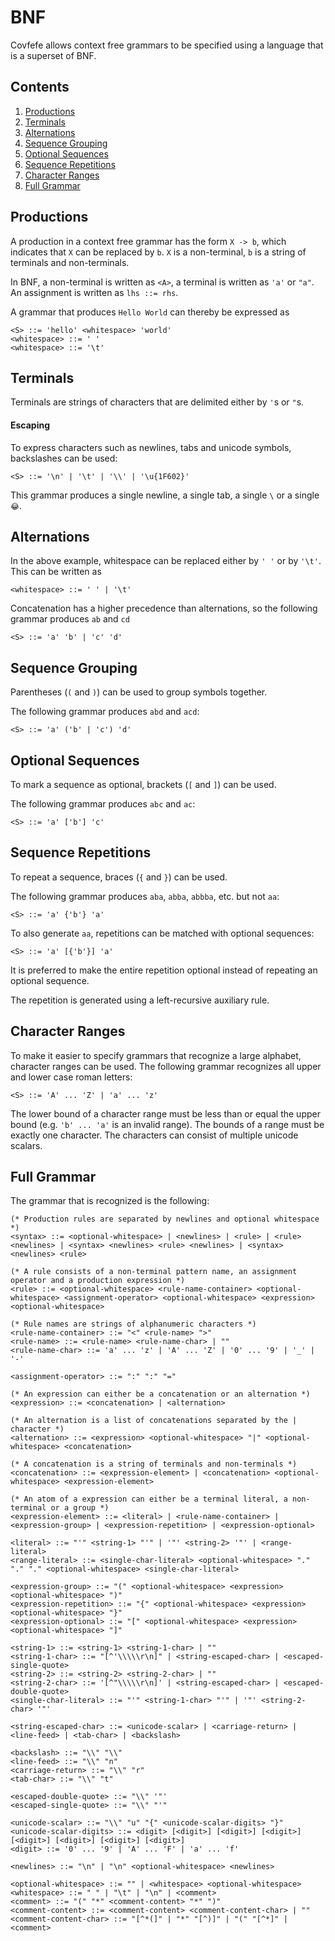 # BNF

Covfefe allows context free grammars to be specified using a language that is a superset of BNF.

## Contents

1. [Productions](#productions)
2. [Terminals](#terminals)
3. [Alternations](#alternations)
3. [Sequence Grouping](#sequence-grouping)
4. [Optional Sequences](#optional-sequences)
5. [Sequence Repetitions](#sequence-repetitions)
6. [Character Ranges](#character-ranges)
7. [Full Grammar](#full-grammar)

## Productions

A production in a context free grammar has the form `X -> b`, which indicates that `X` can be replaced by `b`.
`X` is a non-terminal, `b` is a string of terminals and non-terminals.

In BNF, a non-terminal is written as `<A>`, a terminal is written as `'a'` or `"a"`.
An assignment is written as `lhs ::= rhs`.

A grammar that produces `Hello World` can thereby be expressed as

```
<S> ::= 'hello' <whitespace> 'world'
<whitespace> ::= ' '
<whitespace> ::= '\t'
```

## Terminals

Terminals are strings of characters that are delimited either by `'`s or `"`s. 

#### Escaping

To express characters such as newlines, tabs and unicode symbols, backslashes can be used:
```
<S> ::= '\n' | '\t' | '\\' | '\u{1F602}'
```

This grammar produces a single newline, a single tab, a single `\` or a single `😂`.


## Alternations

In the above example, whitespace can be replaced either by `' '` or by `'\t'`.
This can be written as

```
<whitespace> ::= ' ' | '\t'
```

Concatenation has a higher precedence than alternations, so the following grammar produces `ab` and `cd`

```
<S> ::= 'a' 'b' | 'c' 'd'
```

## Sequence Grouping

Parentheses (`(` and `)`) can be used to group symbols together.

The following grammar produces `abd` and `acd`:

```
<S> ::= 'a' ('b' | 'c') 'd'
```

## Optional Sequences

To mark a sequence as optional, brackets (`[` and `]`) can be used.

The following grammar produces `abc` and `ac`:

```
<S> ::= 'a' ['b'] 'c'
```

## Sequence Repetitions

To repeat a sequence, braces (`{` and `}`) can be used.

The following grammar produces `aba`, `abba`, `abbba`, etc. but not `aa`:

```
<S> ::= 'a' {'b'} 'a'
```

To also generate `aa`, repetitions can be matched with optional sequences:

```
<S> ::= 'a' [{'b'}] 'a'
```

It is preferred to make the entire repetition optional instead of repeating an optional sequence.

The repetition is generated using a left-recursive auxiliary rule.

## Character Ranges

To make it easier to specify grammars that recognize a large alphabet, character ranges can be used.
The following grammar recognizes all upper and lower case roman letters:

```
<S> ::= 'A' ... 'Z' | 'a' ... 'z'
```

The lower bound of a character range must be less than or equal the upper bound (e.g. `'b' ... 'a'` is an invalid range).
The bounds of a range must be exactly one character. The characters can consist of multiple unicode scalars.

## Full Grammar

The grammar that is recognized is the following:

```
(* Production rules are separated by newlines and optional whitespace *)
<syntax> ::= <optional-whitespace> | <newlines> | <rule> | <rule> <newlines> | <syntax> <newlines> <rule> <newlines> | <syntax> <newlines> <rule>

(* A rule consists of a non-terminal pattern name, an assignment operator and a production expression *)
<rule> ::= <optional-whitespace> <rule-name-container> <optional-whitespace> <assignment-operator> <optional-whitespace> <expression> <optional-whitespace>

(* Rule names are strings of alphanumeric characters *)
<rule-name-container> ::= "<" <rule-name> ">"
<rule-name> ::= <rule-name> <rule-name-char> | ""
<rule-name-char> ::= 'a' ... 'z' | 'A' ... 'Z' | '0' ... '9' | '_' | '-'

<assignment-operator> ::= ":" ":" "="

(* An expression can either be a concatenation or an alternation *)
<expression> ::= <concatenation> | <alternation>

(* An alternation is a list of concatenations separated by the | character *)
<alternation> ::= <expression> <optional-whitespace> "|" <optional-whitespace> <concatenation>

(* A concatenation is a string of terminals and non-terminals *)
<concatenation> ::= <expression-element> | <concatenation> <optional-whitespace> <expression-element>

(* An atom of a expression can either be a terminal literal, a non-terminal or a group *)
<expression-element> ::= <literal> | <rule-name-container> | <expression-group> | <expression-repetition> | <expression-optional>

<literal> ::= "'" <string-1> "'" | '"' <string-2> '"' | <range-literal>
<range-literal> ::= <single-char-literal> <optional-whitespace> "." "." "." <optional-whitespace> <single-char-literal>

<expression-group> ::= "(" <optional-whitespace> <expression> <optional-whitespace> ")"
<expression-repetition> ::= "{" <optional-whitespace> <expression> <optional-whitespace> "}"
<expression-optional> ::= "[" <optional-whitespace> <expression> <optional-whitespace> "]"

<string-1> ::= <string-1> <string-1-char> | ""
<string-1-char> ::= "[^'\\\\\r\n]" | <string-escaped-char> | <escaped-single-quote>
<string-2> ::= <string-2> <string-2-char> | ""
<string-2-char> ::= '[^"\\\\\r\n]' | <string-escaped-char> | <escaped-double-quote>
<single-char-literal> ::= "'" <string-1-char> "'" | '"' <string-2-char> '"'

<string-escaped-char> ::= <unicode-scalar> | <carriage-return> | <line-feed> | <tab-char> | <backslash>

<backslash> ::= "\\" "\\"
<line-feed> ::= "\\" "n"
<carriage-return> ::= "\\" "r"
<tab-char> ::= "\\" "t"

<escaped-double-quote> ::= "\\" '"'
<escaped-single-quote> ::= "\\" "'"

<unicode-scalar> ::= "\\" "u" "{" <unicode-scalar-digits> "}"
<unicode-scalar-digits> ::= <digit> [<digit>] [<digit>] [<digit>] [<digit>] [<digit>] [<digit>] [<digit>]
<digit> ::= '0' ... '9' | 'A' ... 'F' | 'a' ... 'f'

<newlines> ::= "\n" | "\n" <optional-whitespace> <newlines>

<optional-whitespace> ::= "" | <whitespace> <optional-whitespace>
<whitespace> ::= " " | "\t" | "\n" | <comment>
<comment> ::= "(" "*" <comment-content> "*" ")"
<comment-content> ::= <comment-content> <comment-content-char> | ""
<comment-content-char> ::= "[^*(]" | "*" "[^)]" | "(" "[^*]" | <comment>
```
